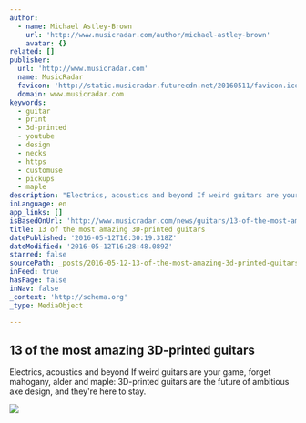 ```yaml
---
author:
  - name: Michael Astley-Brown
    url: 'http://www.musicradar.com/author/michael-astley-brown'
    avatar: {}
related: []
publisher:
  url: 'http://www.musicradar.com'
  name: MusicRadar
  favicon: 'http://static.musicradar.futurecdn.net/20160511/favicon.ico'
  domain: www.musicradar.com
keywords:
  - guitar
  - print
  - 3d-printed
  - youtube
  - design
  - necks
  - https
  - customuse
  - pickups
  - maple
description: "Electrics, acoustics and beyond If weird guitars are your game, forget mahogany, alder and maple: 3D-printed guitars are the future of ambitious axe design, and they're here to stay."
inLanguage: en
app_links: []
isBasedOnUrl: 'http://www.musicradar.com/news/guitars/13-of-the-most-amazing-3d-printed-guitars-635009'
title: 13 of the most amazing 3D-printed guitars
datePublished: '2016-05-12T16:30:19.318Z'
dateModified: '2016-05-12T16:28:48.089Z'
starred: false
sourcePath: _posts/2016-05-12-13-of-the-most-amazing-3d-printed-guitars.md
inFeed: true
hasPage: false
inNav: false
_context: 'http://schema.org'
_type: MediaObject

---
```

<article style=""><h1>13 of the most amazing 3D-printed guitars</h1><p>Electrics, acoustics and beyond If weird guitars are your game, forget mahogany, alder and maple: 3D-printed guitars are the future of ambitious axe design, and they're here to stay.</p><img src="http://cdn.mos.musicradar.com/images/aaaroot/guitars/2feb16/3d-printed-guitars/steampunk-2-1200-80.jpg" /></article>